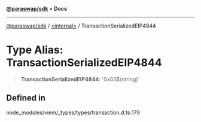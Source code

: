 [**@paraswap/sdk**](../../README.md) • **Docs**

***

[@paraswap/sdk](../../globals.md) / [\<internal\>](../README.md) / TransactionSerializedEIP4844

# Type Alias: TransactionSerializedEIP4844

> **TransactionSerializedEIP4844**: \`0x03$\{string\}\`

## Defined in

node\_modules/viem/\_types/types/transaction.d.ts:179

